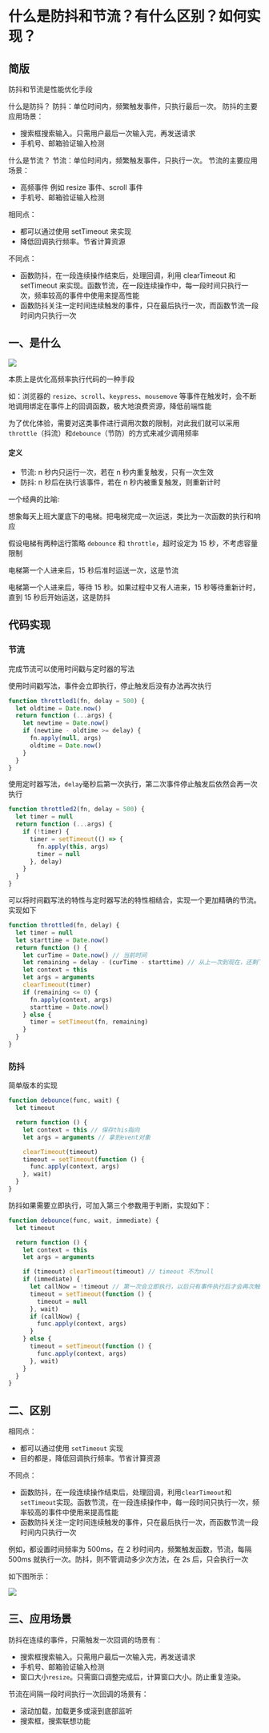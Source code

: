 # 什么是防抖和节流？有什么区别？如何实现？

## 简版

防抖和节流是性能优化手段

什么是防抖？ 防抖：单位时间内，频繁触发事件，只执行最后一次。 防抖的主要应用场景：

+   搜索框搜索输入。只需用户最后一次输入完，再发送请求
+   手机号、邮箱验证输入检测

什么是节流？ 节流：单位时间内，频繁触发事件，只执行一次。 节流的主要应用场景：

+   高频事件 例如 resize 事件、scroll 事件
+   手机号、邮箱验证输入检测

相同点：

+   都可以通过使用 setTimeout 来实现
+   降低回调执行频率。节省计算资源

不同点：

+   函数防抖，在一段连续操作结束后，处理回调，利用 clearTimeout 和 setTimeout 来实现。函数节流，在一段连续操作中，每一段时间只执行一次，频率较高的事件中使用来提高性能
+   函数防抖关注一定时间连续触发的事件，只在最后执行一次，而函数节流一段时间内只执行一次

## 一、是什么

![](https://static.vue-js.com/912f1a10-8787-11eb-85f6-6fac77c0c9b3.png)

本质上是优化高频率执行代码的一种手段

如：浏览器的 `resize`、`scroll`、`keypress`、`mousemove` 等事件在触发时，会不断地调用绑定在事件上的回调函数，极大地浪费资源，降低前端性能

为了优化体验，需要对这类事件进行调用次数的限制，对此我们就可以采用`throttle`（抖流）和`debounce`（节防）的方式来减少调用频率

#### 定义

+   节流: n 秒内只运行一次，若在 n 秒内重复触发，只有一次生效
+   防抖: n 秒后在执行该事件，若在 n 秒内被重复触发，则重新计时

一个经典的比喻:

想象每天上班大厦底下的电梯。把电梯完成一次运送，类比为一次函数的执行和响应

假设电梯有两种运行策略 `debounce` 和 `throttle`，超时设定为 15 秒，不考虑容量限制

电梯第一个人进来后，15 秒后准时运送一次，这是节流

电梯第一个人进来后，等待 15 秒。如果过程中又有人进来，15 秒等待重新计时，直到 15 秒后开始运送，这是防抖

## 代码实现

### 节流

完成节流可以使用时间戳与定时器的写法

使用时间戳写法，事件会立即执行，停止触发后没有办法再次执行

```js
function throttled1(fn, delay = 500) {
  let oldtime = Date.now()
  return function (...args) {
    let newtime = Date.now()
    if (newtime - oldtime >= delay) {
      fn.apply(null, args)
      oldtime = Date.now()
    }
  }
}
```

使用定时器写法，`delay`毫秒后第一次执行，第二次事件停止触发后依然会再一次执行

```js
function throttled2(fn, delay = 500) {
  let timer = null
  return function (...args) {
    if (!timer) {
      timer = setTimeout(() => {
        fn.apply(this, args)
        timer = null
      }, delay)
    }
  }
}
```

可以将时间戳写法的特性与定时器写法的特性相结合，实现一个更加精确的节流。实现如下

```js
function throttled(fn, delay) {
  let timer = null
  let starttime = Date.now()
  return function () {
    let curTime = Date.now() // 当前时间
    let remaining = delay - (curTime - starttime) // 从上一次到现在，还剩下多少多余时间
    let context = this
    let args = arguments
    clearTimeout(timer)
    if (remaining <= 0) {
      fn.apply(context, args)
      starttime = Date.now()
    } else {
      timer = setTimeout(fn, remaining)
    }
  }
}
```

### 防抖

简单版本的实现

```js
function debounce(func, wait) {
  let timeout

  return function () {
    let context = this // 保存this指向
    let args = arguments // 拿到event对象

    clearTimeout(timeout)
    timeout = setTimeout(function () {
      func.apply(context, args)
    }, wait)
  }
}
```

防抖如果需要立即执行，可加入第三个参数用于判断，实现如下：

```js
function debounce(func, wait, immediate) {
  let timeout

  return function () {
    let context = this
    let args = arguments

    if (timeout) clearTimeout(timeout) // timeout 不为null
    if (immediate) {
      let callNow = !timeout // 第一次会立即执行，以后只有事件执行后才会再次触发
      timeout = setTimeout(function () {
        timeout = null
      }, wait)
      if (callNow) {
        func.apply(context, args)
      }
    } else {
      timeout = setTimeout(function () {
        func.apply(context, args)
      }, wait)
    }
  }
}
```

## 二、区别

相同点：

+   都可以通过使用 `setTimeout` 实现
+   目的都是，降低回调执行频率。节省计算资源

不同点：

+   函数防抖，在一段连续操作结束后，处理回调，利用`clearTimeout`和 `setTimeout`实现。函数节流，在一段连续操作中，每一段时间只执行一次，频率较高的事件中使用来提高性能
+   函数防抖关注一定时间连续触发的事件，只在最后执行一次，而函数节流一段时间内只执行一次

例如，都设置时间频率为 500ms，在 2 秒时间内，频繁触发函数，节流，每隔 500ms 就执行一次。防抖，则不管调动多少次方法，在 2s 后，只会执行一次

如下图所示：

![](https://static.vue-js.com/a2c81b50-8787-11eb-ab90-d9ae814b240d.png)

## 三、应用场景

防抖在连续的事件，只需触发一次回调的场景有：

+   搜索框搜索输入。只需用户最后一次输入完，再发送请求
+   手机号、邮箱验证输入检测
+   窗口大小`resize`。只需窗口调整完成后，计算窗口大小。防止重复渲染。

节流在间隔一段时间执行一次回调的场景有：

+   滚动加载，加载更多或滚到底部监听
+   搜索框，搜索联想功能